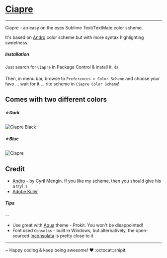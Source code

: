 # [Ciapre](https://github.com/vinhnx/Ciapre.tmTheme) #

***

Ciapre - an easy on the eyes Sublime Text/TextMate color scheme.

It's based on [Andro](https://github.com/cyrilmengin/andro) color scheme but with more syntax highlighting sweetness.

##### *Installation* #####
Just search for `Ciapre` in Package Control & install it. :+1:

Then, in menu bar, browse to `Preferences > Color Scheme` and choose your favo ... wait for it ... rite scheme in `Ciapre Color Scheme`!

## Comes with two different colors  ##

##### :star: Dark
![Ciapre Black](https://raw.github.com/vinhnx/Ciapre.tmTheme/master/screenshot/ciapredark.png)

##### :star: Blue
![Ciapre](https://raw.github.com/vinhnx/Ciapre.tmTheme/master/screenshot/ciapreblue.png)

## Credit ##

+ [Andro](https://github.com/cyrilmengin/andro) - by Cyril Mengin.
    If you like my scheme, then you should give his a try! :)
+ [Adobe Kuler](https://kuler.adobe.com/#themeID/2320307)

##### *Tips* #####
--

* Use great with [Aqua](https://github.com/cafarm/aqua-theme) theme - Prokit. You won't be disappointed!
* Font used `Consolas` - built in Windows, but alternatively, the open-sourced [Inconsolata](http://www.levien.com/type/myfonts/inconsolata.html) is pretty close to it

***

~ Happy coding & keep being awesome! ♥ :octocat::shipit:
